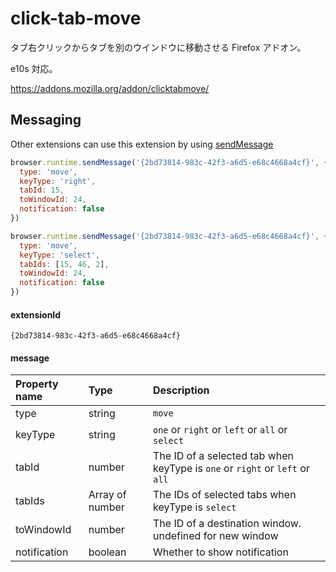 # click-tab-move

タブ右クリックからタブを別のウインドウに移動させる Firefox アドオン。

e10s 対応。

https://addons.mozilla.org/addon/clicktabmove/


## <span id="messaging"/> Messaging

Other extensions can use this extension by using [sendMessage](https://developer.mozilla.org/en-US/Add-ons/WebExtensions/API/runtime/sendMessage)

```javascript
browser.runtime.sendMessage('{2bd73814-983c-42f3-a6d5-e68c4668a4cf}', {
  type: 'move',
  keyType: 'right',
  tabId: 15,
  toWindowId: 24,
  notification: false
})
```

```javascript
browser.runtime.sendMessage('{2bd73814-983c-42f3-a6d5-e68c4668a4cf}', {
  type: 'move',
  keyType: 'select',
  tabIds: [15, 46, 2],
  toWindowId: 24,
  notification: false
})
```


#### extensionId

`{2bd73814-983c-42f3-a6d5-e68c4668a4cf}`


#### message

|Property name|Type|Description|
|:--|:--|:--|
|type|string|`move`|
|keyType|string|`one` or `right` or `left` or `all` or `select`|
|tabId|number|The ID of a selected tab when keyType is `one` or `right` or `left` or `all`|
|tabIds|Array of number|The IDs of selected tabs when keyType is `select`|
|toWindowId|number|The ID of a destination window. undefined for new window|
|notification|boolean|Whether to show notification|
